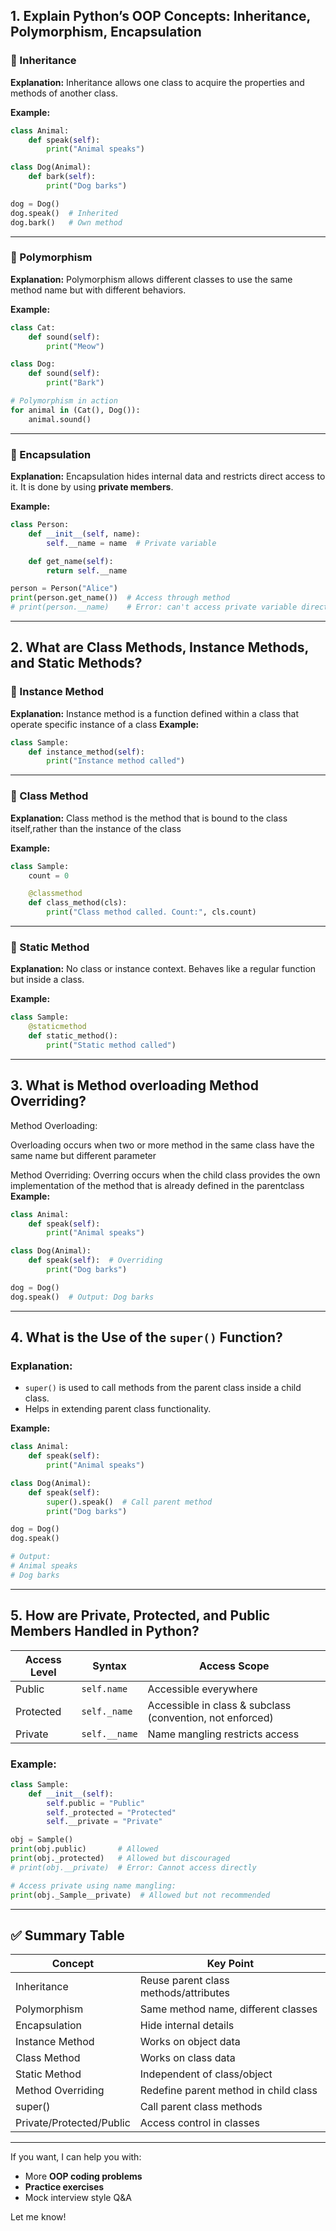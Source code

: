 ## 1. **Explain Python’s OOP Concepts: Inheritance, Polymorphism, Encapsulation**

### 🔹 Inheritance

**Explanation:**
Inheritance allows one class to acquire the properties and methods of another class.


**Example:**

```python
class Animal:
    def speak(self):
        print("Animal speaks")

class Dog(Animal):
    def bark(self):
        print("Dog barks")

dog = Dog()
dog.speak()  # Inherited
dog.bark()   # Own method
```

---

### 🔹 Polymorphism

**Explanation:**
Polymorphism allows different classes to use the same method name but with different behaviors.

**Example:**

```python
class Cat:
    def sound(self):
        print("Meow")

class Dog:
    def sound(self):
        print("Bark")

# Polymorphism in action
for animal in (Cat(), Dog()):
    animal.sound()
```

---

### 🔹 Encapsulation

**Explanation:**
Encapsulation hides internal data and restricts direct access to it.
It is done by using **private members**.

**Example:**

```python
class Person:
    def __init__(self, name):
        self.__name = name  # Private variable

    def get_name(self):
        return self.__name

person = Person("Alice")
print(person.get_name())  # Access through method
# print(person.__name)    # Error: can't access private variable directly
```

---

## 2. **What are Class Methods, Instance Methods, and Static Methods?**

### 🔹 Instance Method

**Explanation:**
Instance method is a function defined within a class that operate specific instance of a class
**Example:**

```python
class Sample:
    def instance_method(self):
        print("Instance method called")
```

---

### 🔹 Class Method

**Explanation:**
Class method is the method that is bound to the class itself,rather than the instance of the class

**Example:**

```python
class Sample:
    count = 0

    @classmethod
    def class_method(cls):
        print("Class method called. Count:", cls.count)
```

---

### 🔹 Static Method

**Explanation:**
No class or instance context.
Behaves like a regular function but inside a class.

**Example:**

```python
class Sample:
    @staticmethod
    def static_method():
        print("Static method called")
```

---

## 3. **What is Method overloading Method Overriding?**
Method Overloading:

Overloading occurs when two or more method in the same class have the same name but different parameter

Method Overriding:
Overring occurs when the child class provides the own implementation of the method that is already defined in the parentclass
**Example:**

```python
class Animal:
    def speak(self):
        print("Animal speaks")

class Dog(Animal):
    def speak(self):  # Overriding
        print("Dog barks")

dog = Dog()
dog.speak()  # Output: Dog barks
```

---

## 4. **What is the Use of the `super()` Function?**

### Explanation:

* `super()` is used to call methods from the parent class inside a child class.
* Helps in extending parent class functionality.

**Example:**

```python
class Animal:
    def speak(self):
        print("Animal speaks")

class Dog(Animal):
    def speak(self):
        super().speak()  # Call parent method
        print("Dog barks")

dog = Dog()
dog.speak()

# Output:
# Animal speaks
# Dog barks
```

---

## 5. **How are Private, Protected, and Public Members Handled in Python?**

| Access Level | Syntax        | Access Scope                                              |
| ------------ | ------------- | --------------------------------------------------------- |
| Public       | `self.name`   | Accessible everywhere                                     |
| Protected    | `self._name`  | Accessible in class & subclass (convention, not enforced) |
| Private      | `self.__name` | Name mangling restricts access                            |

### Example:

```python
class Sample:
    def __init__(self):
        self.public = "Public"
        self._protected = "Protected"
        self.__private = "Private"

obj = Sample()
print(obj.public)       # Allowed
print(obj._protected)   # Allowed but discouraged
# print(obj.__private)  # Error: Cannot access directly

# Access private using name mangling:
print(obj._Sample__private)  # Allowed but not recommended
```

---

## ✅ Summary Table

| Concept                  | Key Point                             |
| ------------------------ | ------------------------------------- |
| Inheritance              | Reuse parent class methods/attributes |
| Polymorphism             | Same method name, different classes   |
| Encapsulation            | Hide internal details                 |
| Instance Method          | Works on object data                  |
| Class Method             | Works on class data                   |
| Static Method            | Independent of class/object           |
| Method Overriding        | Redefine parent method in child class |
| super()                  | Call parent class methods             |
| Private/Protected/Public | Access control in classes             |

---

If you want, I can help you with:

* More **OOP coding problems**
* **Practice exercises**
* Mock interview style Q\&A

Let me know!
